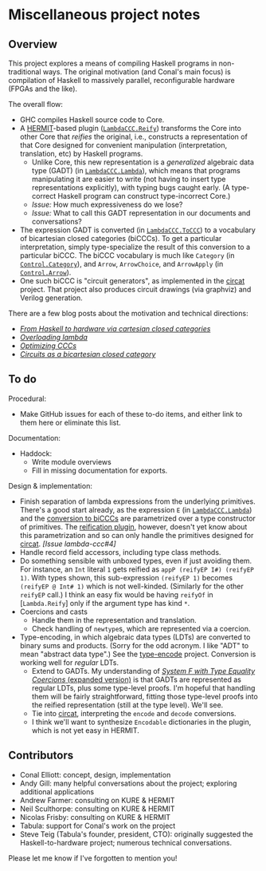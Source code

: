# Miscellaneous project notes

[*From Haskell to hardware via cartesian closed categories*]: http://conal.net/blog/posts/haskell-to-hardware-via-cccs/ "blog post"

[*Overloading lambda*]: http://conal.net/blog/posts/overloading-lambda "blog post"

[*Optimizing CCCs*]: http://conal.net/blog/posts/optimizing-cccs "blog post"

[*Circuits as a bicartesian closed category*]: http://conal.net/blog/posts/circuits-as-a-bicartesian-closed-category "blog post"

[HERMIT]: http://www.ittc.ku.edu/csdl/fpg/software/hermit.html "project description"

[KURE]: http://www.ittc.ku.edu/csdl/fpg/software/kure.html "project description"

[circat]: https://github.com/conal/circat "Github repo"

[type-encode]: https://github.com/conal/type-encode "Github repo"

[`LambdaCCC.Lambda`]: ../src/LambdaCCC/Lambda.hs

[`LambdaCCC.ToCCC`]: ../src/LambdaCCC/ToCCC.hs

[`LambdaCCC.Reify`]: ../src/LambdaCCC/Reify.hs

[*System F with Type Equality Coercions* (expanded version)]: https://research.microsoft.com/en-us/um/people/simonpj/papers/ext-f/tldi22-sulzmann-with-appendix.pdf "paper by Martin Sulzmann, Manuel Chakravarty, and Simon Peyton Jones"

## Overview

This project explores a means of compiling Haskell programs in non-traditional ways.
The original motivation (and Conal's main focus) is compilation of Haskell to massively parallel, reconfigurable hardware (FPGAs and the like).

The overall flow:

*   GHC compiles Haskell source code to Core.
*   A [HERMIT]-based plugin ([`LambdaCCC.Reify`]) transforms the Core into other Core that *reifies* the original, i.e., constructs a representation of that Core designed for convenient manipulation (interpretation, translation, etc) by Haskell programs.
    *   Unlike Core, this new representation is a *generalized* algebraic data type (GADT) (in [`LambdaCCC.Lambda`]), which means that programs manipulating it are easier to write (not having to insert type representations explicitly), with typing bugs caught early.
        (A type-correct Haskell program can construct type-incorrect Core.)
    *   *Issue:* How much expressiveness do we lose?
    *   *Issue:* What to call this GADT representation in our documents and conversations?
*   The expression GADT is converted (in [`LambdaCCC.ToCCC`]) to a vocabulary of bicartesian closed categories (biCCCs).
    To get a particular interpretation, simply type-specialize the result of this conversion to a particular biCCC.
    The biCCC vocabulary is much like `Category` (in [`Control.Category`](http://hackage.haskell.org/package/base/docs/Control-Category.html)), and `Arrow`, `ArrowChoice`, and `ArrowApply` (in [`Control.Arrow`](http://hackage.haskell.org/package/base/docs/Control-Arrow.html)).
*   One such biCCC is "circuit generators", as implemented in the [circat] project.
    That project also produces circuit drawings (via graphviz) and Verilog generation.

There are a few blog posts about the motivation and technical directions:

*   [*From Haskell to hardware via cartesian closed categories*]
*   [*Overloading lambda*]
*   [*Optimizing CCCs*]
*   [*Circuits as a bicartesian closed category*]


## To do

Procedural:

*   Make GitHub issues for each of these to-do items, and either link to them here or eliminate this list.

Documentation:

*   Haddock:
    *   Write module overviews
    *   Fill in missing documentation for exports.

Design & implementation:

*   Finish separation of lambda expressions from the underlying primitives.
    There's a good start already, as the expression `E` (in [`LambdaCCC.Lambda`]) and the [conversion to biCCCs][`LambdaCCC.ToCCC`] are parametrized over a type constructor of primitives.
    The [reification plugin][`LambdaCCC.Reify`], however, doesn't yet know about this parametrization and so can only handle the primitives designed for [circat].
    *[Issue lambda-ccc#4]*
*   Handle record field accessors, including type class methods.
*   Do something sensible with unboxed types, even if just avoiding them.
    For instance, an `Int` literal `1` gets reified as `appP (reifyEP I#) (reifyEP 1)`.
    With types shown, this sub-expression `(reifyEP 1)` becomes `(reifyEP @ Int# 1)` which is not well-kinded.
    (Similarly for the other `reifyEP` call.)
    I think an easy fix would be having `reifyOf` in [`Lambda.Reify`] only if the argument type has kind `*`.
*   Coercions and casts
    *   Handle them in the representation and translation.
    *   Check handling of `newtype`s, which are represented via a coercion.
*   Type-encoding, in which algebraic data types (LDTs) are converted to binary sums and products.
    (Sorry for the odd acronym. I like "ADT" to mean "abstract data type".)
    See the [type-encode] project.
    Conversion is working well for *regular* LDTs.
    *   Extend to GADTs.
        My understanding of [*System F with Type Equality Coercions* (expanded version)] is that GADTs are represented as regular LDTs, plus some type-level proofs.
        I'm hopeful that handling them will be fairly straightforward, fitting those type-level proofs into the reified representation (still at the type level).
        We'll see.
    *   Tie into [circat], interpreting the `encode` and `decode` conversions.
    *   I think we'll want to synthesize `Encodable` dictionaries in the plugin, which is not yet easy in HERMIT.


## Contributors

*   Conal Elliott: concept, design, implementation
*   Andy Gill: many helpful conversations about the project; exploring additional applications
*   Andrew Farmer: consulting on KURE & HERMIT
*   Neil Sculthorpe: consulting on KURE & HERMIT
*   Nicolas Frisby: consulting on KURE & HERMIT
*   Tabula: support for Conal's work on the project
*   Steve Teig (Tabula's founder, president, CTO): originally suggested the Haskell-to-hardware project; numerous technical conversations.

Please let me know if I've forgotten to mention you!
